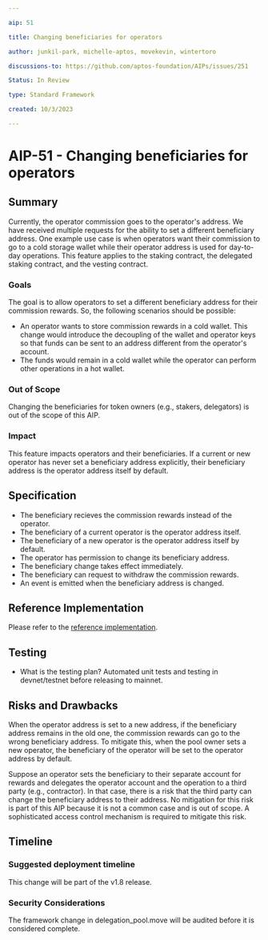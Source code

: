```yaml
---

aip: 51

title: Changing beneficiaries for operators

author: junkil-park, michelle-aptos, movekevin, wintertoro

discussions-to: https://github.com/aptos-foundation/AIPs/issues/251

Status: In Review

type: Standard Framework

created: 10/3/2023

---
```



# AIP-51 - Changing beneficiaries for operators

## Summary

Currently, the operator commission goes to the operator's address. We have received multiple requests for the ability to set a different beneficiary address. One example use case is when operators want their commission to go to a cold storage wallet while their operator address is used for day-to-day operations. This feature applies to the staking contract, the delegated staking contract, and the vesting contract.


### Goals

The goal is to allow operators to set a different beneficiary address for their commission rewards. So, the following scenarios should be possible:
- An operator wants to store commission rewards in a cold wallet. This change would introduce the decoupling of the wallet and operator keys so that funds can be sent to an address different from the operator's account.
- The funds would remain in a cold wallet while the operator can perform other operations in a hot wallet.

### Out of Scope

Changing the beneficiaries for token owners (e.g., stakers, delegators) is out of the scope of this AIP.

### Impact

This feature impacts operators and their beneficiaries. If a current or new operator has never set a beneficiary address explicitly, their beneficiary address is the operator address itself by default.

## Specification
* The beneficiary recieves the commission rewards instead of the operator.
* The beneficiary of a current operator is the operator address itself.
* The beneficiary of a new operator is the operator address itself by default.
* The operator has permission to change its beneficiary address.
* The beneficiary change takes effect immediately.
* The beneficiary can request to withdraw the commission rewards.
* An event is emitted when the beneficiary address is changed.

## Reference Implementation
Please refer to the [reference implementation](https://github.com/aptos-labs/aptos-core/pull/10455).

## Testing
- What is the testing plan?
Automated unit tests and testing in devnet/testnet before releasing to mainnet.

## Risks and Drawbacks
When the operator address is set to a new address, if the beneficiary address remains in the old one, the commission rewards can go to the wrong beneficiary address. To mitigate this, when the pool owner sets a new operator, the beneficiary of the operator will be set to the operator address by default.

Suppose an operator sets the beneficiary to their separate account for rewards and delegates the operator account and the operation to a third party (e.g., contractor). In that case, there is a risk that the third party can change the beneficiary address to their address. No mitigation for this risk is part of this AIP because it is not a common case and is out of scope. A sophisticated access control mechanism is required to mitigate this risk.

## Timeline

### Suggested deployment timeline

This change will be part of the v1.8 release.

### Security Considerations

The framework change in delegation_pool.move will be audited before it is considered complete.
